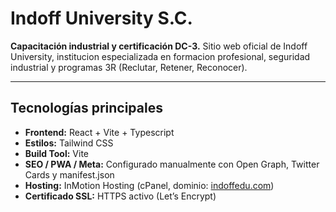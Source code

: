 # Indoff University S.C.

**Capacitación industrial y certificación DC-3.**
Sitio web oficial de Indoff University, institucion especializada en formacion profesional, seguridad industrial y programas 3R (Reclutar, Retener, Reconocer).

---

## Tecnologías principales

- **Frontend:** React + Vite + Typescript
- **Estilos:** Tailwind CSS  
- **Build Tool:** Vite  
- **SEO / PWA / Meta:** Configurado manualmente con Open Graph, Twitter Cards y manifest.json  
- **Hosting:** InMotion Hosting (cPanel, dominio: [indoffedu.com](https://www.indoffedu.com))  
- **Certificado SSL:** HTTPS activo (Let’s Encrypt)
